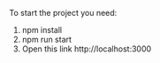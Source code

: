 To start the project you need:

1. npm install
2. npm run start
3. Open this link http://localhost:3000
